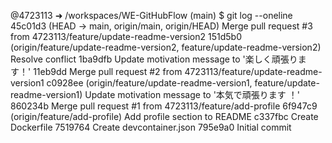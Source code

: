 @4723113 ➜ /workspaces/WE-GitHubFlow (main) $ git log --oneline
45c01d3 (HEAD -> main, origin/main, origin/HEAD) Merge pull request #3 from 4723113/feature/update-readme-version2
151d5b0 (origin/feature/update-readme-version2, feature/update-readme-version2) Resolve conflict
1ba9dfb Update motivation message to '楽しく頑張ります！'
11eb9dd Merge pull request #2 from 4723113/feature/update-readme-version1
c0928ee (origin/feature/update-readme-version1, feature/update-readme-version1) Update motivation message to '本気で頑張ります
！'
860234b Merge pull request #1 from 4723113/feature/add-profile
6f947c9 (origin/feature/add-profile) Add profile section to README
c337fbc Create Dockerfile
7519764 Create devcontainer.json
795e9a0 Initial commit